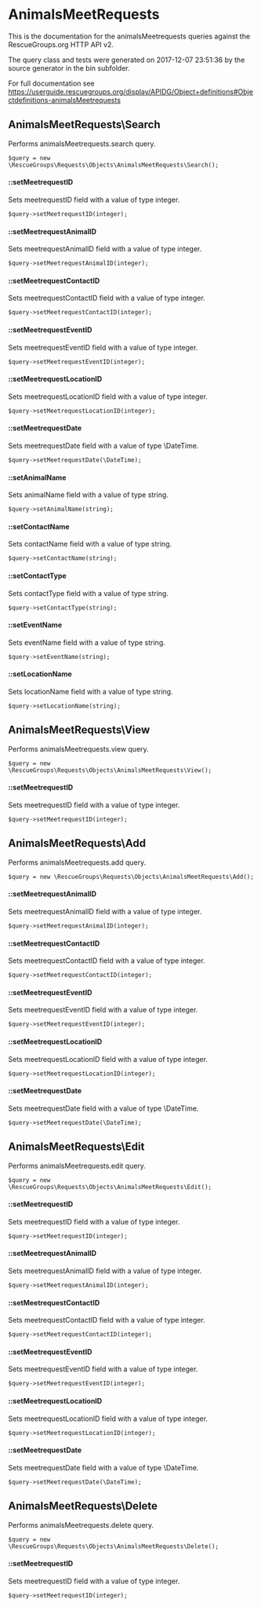 # AnimalsMeetRequests

This is the documentation for the animalsMeetrequests queries against the RescueGroups.org HTTP API v2.

The query class and tests were generated on 2017-12-07 23:51:36 by the source generator in the bin subfolder.

For full documentation see https://userguide.rescuegroups.org/display/APIDG/Object+definitions#Objectdefinitions-animalsMeetrequests

## AnimalsMeetRequests\Search

Performs animalsMeetrequests.search query.

    $query = new \RescueGroups\Requests\Objects\AnimalsMeetRequests\Search();

#### ::setMeetrequestID

Sets meetrequestID field with a value of type integer.

    $query->setMeetrequestID(integer);

#### ::setMeetrequestAnimalID

Sets meetrequestAnimalID field with a value of type integer.

    $query->setMeetrequestAnimalID(integer);

#### ::setMeetrequestContactID

Sets meetrequestContactID field with a value of type integer.

    $query->setMeetrequestContactID(integer);

#### ::setMeetrequestEventID

Sets meetrequestEventID field with a value of type integer.

    $query->setMeetrequestEventID(integer);

#### ::setMeetrequestLocationID

Sets meetrequestLocationID field with a value of type integer.

    $query->setMeetrequestLocationID(integer);

#### ::setMeetrequestDate

Sets meetrequestDate field with a value of type \DateTime.

    $query->setMeetrequestDate(\DateTime);

#### ::setAnimalName

Sets animalName field with a value of type string.

    $query->setAnimalName(string);

#### ::setContactName

Sets contactName field with a value of type string.

    $query->setContactName(string);

#### ::setContactType

Sets contactType field with a value of type string.

    $query->setContactType(string);

#### ::setEventName

Sets eventName field with a value of type string.

    $query->setEventName(string);

#### ::setLocationName

Sets locationName field with a value of type string.

    $query->setLocationName(string);



## AnimalsMeetRequests\View

Performs animalsMeetrequests.view query.

    $query = new \RescueGroups\Requests\Objects\AnimalsMeetRequests\View();

#### ::setMeetrequestID

Sets meetrequestID field with a value of type integer.

    $query->setMeetrequestID(integer);



## AnimalsMeetRequests\Add

Performs animalsMeetrequests.add query.

    $query = new \RescueGroups\Requests\Objects\AnimalsMeetRequests\Add();

#### ::setMeetrequestAnimalID

Sets meetrequestAnimalID field with a value of type integer.

    $query->setMeetrequestAnimalID(integer);

#### ::setMeetrequestContactID

Sets meetrequestContactID field with a value of type integer.

    $query->setMeetrequestContactID(integer);

#### ::setMeetrequestEventID

Sets meetrequestEventID field with a value of type integer.

    $query->setMeetrequestEventID(integer);

#### ::setMeetrequestLocationID

Sets meetrequestLocationID field with a value of type integer.

    $query->setMeetrequestLocationID(integer);

#### ::setMeetrequestDate

Sets meetrequestDate field with a value of type \DateTime.

    $query->setMeetrequestDate(\DateTime);



## AnimalsMeetRequests\Edit

Performs animalsMeetrequests.edit query.

    $query = new \RescueGroups\Requests\Objects\AnimalsMeetRequests\Edit();

#### ::setMeetrequestID

Sets meetrequestID field with a value of type integer.

    $query->setMeetrequestID(integer);

#### ::setMeetrequestAnimalID

Sets meetrequestAnimalID field with a value of type integer.

    $query->setMeetrequestAnimalID(integer);

#### ::setMeetrequestContactID

Sets meetrequestContactID field with a value of type integer.

    $query->setMeetrequestContactID(integer);

#### ::setMeetrequestEventID

Sets meetrequestEventID field with a value of type integer.

    $query->setMeetrequestEventID(integer);

#### ::setMeetrequestLocationID

Sets meetrequestLocationID field with a value of type integer.

    $query->setMeetrequestLocationID(integer);

#### ::setMeetrequestDate

Sets meetrequestDate field with a value of type \DateTime.

    $query->setMeetrequestDate(\DateTime);



## AnimalsMeetRequests\Delete

Performs animalsMeetrequests.delete query.

    $query = new \RescueGroups\Requests\Objects\AnimalsMeetRequests\Delete();

#### ::setMeetrequestID

Sets meetrequestID field with a value of type integer.

    $query->setMeetrequestID(integer);





